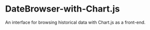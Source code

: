 # DateBrowser-with-Chart.js
An interface for browsing historical data with Chart.js as a front-end.
